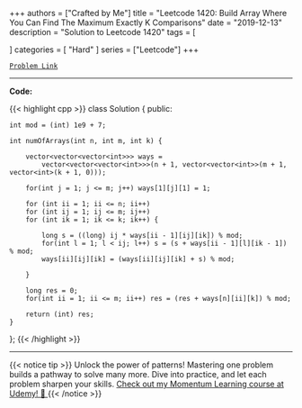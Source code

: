 
+++
authors = ["Crafted by Me"]
title = "Leetcode 1420: Build Array Where You Can Find The Maximum Exactly K Comparisons"
date = "2019-12-13"
description = "Solution to Leetcode 1420"
tags = [
    
]
categories = [
    "Hard"
]
series = ["Leetcode"]
+++



[`Problem Link`](https://leetcode.com/problems/build-array-where-you-can-find-the-maximum-exactly-k-comparisons/description/)

---

**Code:**

{{< highlight cpp >}}
class Solution {
public:

    int mod = (int) 1e9 + 7;

    int numOfArrays(int n, int m, int k) {

        vector<vector<vector<int>>> ways =
            vector<vector<vector<int>>>(n + 1, vector<vector<int>>(m + 1, vector<int>(k + 1, 0)));

        for(int j = 1; j <= m; j++) ways[1][j][1] = 1;

        for (int ii = 1; ii <= n; ii++)
        for (int ij = 1; ij <= m; ij++)
        for (int ik = 1; ik <= k; ik++) {

            long s = ((long) ij * ways[ii - 1][ij][ik]) % mod;
            for(int l = 1; l < ij; l++) s = (s + ways[ii - 1][l][ik - 1]) % mod;
            ways[ii][ij][ik] = (ways[ii][ij][ik] + s) % mod;

        }

        long res = 0;
        for(int ii = 1; ii <= m; ii++) res = (res + ways[n][ii][k]) % mod;
        
        return (int) res;        
    }
};
{{< /highlight >}}


---


{{< notice tip >}}
Unlock the power of patterns! Mastering one problem builds a pathway to solve many more. Dive into practice, and let each problem sharpen your skills. [Check out my Momentum Learning course at Udemy! 🚀 ](https://www.udemy.com/course/algorithms-and-data-structures-in-cpp/)
{{< /notice >}}

